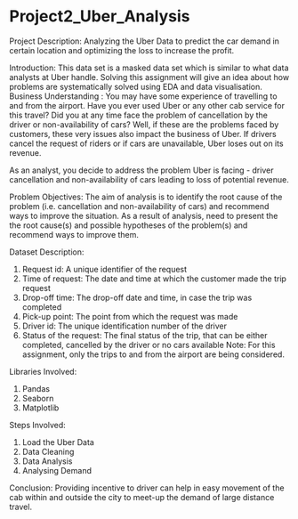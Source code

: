 # Project2_Uber_Analysis
Project Description: Analyzing the Uber Data to predict the car demand in certain location and optimizing the loss to increase the profit.

Introduction: This data set is a masked data set which is similar to what data analysts at Uber handle. Solving this assignment will give an idea about how problems are systematically solved using EDA and data visualisation.
Business Understanding : You may have some experience of travelling to and from the airport. Have you ever used Uber or any other cab service for this travel? Did you at any time face the problem of cancellation by the driver or non-availability of cars? Well, if these are the problems faced by customers, these very issues also impact the business
of Uber. If drivers cancel the request of riders or if cars are unavailable, Uber loses out on its revenue.

As an analyst, you decide to address the problem Uber is facing - driver cancellation and non-availability of cars leading to loss of potential revenue.

Problem Objectives: The aim of analysis is to identify the root cause of the problem (i.e. cancellation and non-availability of cars) and recommend ways to improve the situation. As a result of analysis, need to present the the root cause(s) and possible hypotheses of the problem(s) and recommend ways to improve them.

Dataset Description:
1. Request id: A unique identifier of the request
2. Time of request: The date and time at which the customer made the trip request
3. Drop-off time: The drop-off date and time, in case the trip was completed
4. Pick-up point: The point from which the request was made
5. Driver id: The unique identification number of the driver
6. Status of the request: The final status of the trip, that can be either completed, cancelled by the driver or no cars available
Note: For this assignment, only the trips to and from the airport are being considered.

Libraries Involved:

1. Pandas
2. Seaborn
3. Matplotlib

Steps Involved:
1. Load the Uber Data
2. Data Cleaning
3. Data Analysis
4. Analysing Demand

Conclusion:
Providing incentive to driver can help in easy movement of the cab within and outside the city to meet-up the demand of large distance travel.
